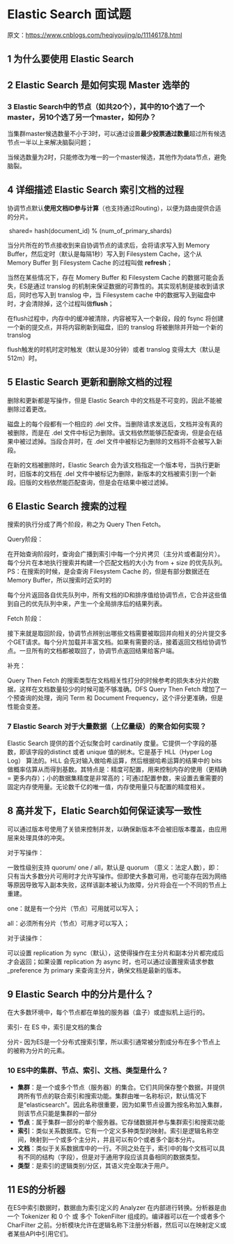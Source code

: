 # Elastic Search 面试题

原文：https://www.cnblogs.com/heqiyoujing/p/11146178.html



## 1 为什么要使用 Elastic Search



## 2 Elastic Search 是如何实现 Master 选举的



### 3 Elastic Search中的节点（如共20个），其中的10个选了一个master，另10个选了另一个master，如何办？

当集群master候选数量不小于3时，可以通过设置**最少投票通过数量**超过所有候选节点一半以上来解决脑裂问题；

当候选数量为2时，只能修改为唯一的一个master候选，其他作为data节点，避免脑裂。

## 4 详细描述 Elastic Search 索引文档的过程

协调节点默认**使用文档ID参与计算**（也支持通过Routing），以便为路由提供合适的分片。

​        shared= hash(document_id) % (num_of_primary_shards)

当分片所在的节点接收到来自协调节点的请求后，会将请求写入到 Memory Buffer，然后定时（默认是每隔1秒）写入到 Filesystem Cache，这个从 Memory Buffer 到 Filesystem Cache 的过程叫做 **refresh**；

当然在某些情况下，存在 Momery Buffer 和 Filesystem Cache 的数据可能会丢失，ES是通过 translog 的机制来保证数据的可靠性的。其实现机制是接收到请求后，同时也写入到  translog 中，当 Filesystem cache 中的数据写入到磁盘中时，才会清除掉，这个过程叫做**flush**；

在flush过程中，内存中的缓冲被清除，内容被写入一个新段，段的 fsync 将创建一个新的提交点，并将内容刷新到磁盘，旧的 translog 将被删除并开始一个新的translog

flush触发的时机时定时触发（默认是30分钟）或者 translog 变得太大（默认是512m）时。

## 5 Elastic Search 更新和删除文档的过程

删除和更新都是写操作，但是 Elastic Search 中的文档是不可变的，因此不能被删除过着更改。

磁盘上的每个段都有一个相应的 .del 文件。当删除请求发送后，文档并没有真的被删除，而是在 .del 文件中标记为删除。该文档依然能够匹配查询，但是会在结果中被过滤掉。当段合并时，在 .del 文件中被标记为删除的文档将不会被写入新段。

在新的文档被删除时，Elastic Search 会为该文档指定一个版本号，当执行更新时，旧版本的文档在 .del 文件中被标记为删除，新版本的文档被索引到一个新段。旧版的文档依然能匹配查询，但是会在结果中被过滤掉。

## 6 Elastic Search 搜索的过程

搜索的执行分成了两个阶段，称之为 Query Then Fetch。

Query阶段：

在开始查询阶段时，查询会广播到索引中每一个分片拷贝（主分片或者副分片）。每个分片在本地执行搜索并构建一个匹配文档的大小为 from + size 的优先队列。PS：在搜索的时候，是会查询 Filesystem Cache 的，但是有部分数据还在 Memory Buffer，所以搜索时近实时的

每个分片返回各自优先队列中，所有文档的ID和排序值给协调节点，它合并这些值到自己的优先队列中来，产生一个全局排序后的结果列表。

Fetch 阶段：

接下来就是取回阶段，协调节点辨别出哪些文档需要被取回并向相关的分片提交多个GET请求。每个分片加载并丰富文档。如果有需要的话，接着返回文档给协调节点。一旦所有的文档都被取回了，协调节点返回结果给客户端。

补充：

Query Then Fetch 的搜索类型在文档相关性打分的时候参考的损失本分片的数据，这样在文档数量较少的时候可能不够准确。DFS Query Then Fetch 增加了一个预查询的处理，询问 Term 和 Document Frequency，这个评分更准确，但是性能会变差。

### 7 Elastic Search 对于大量数据（上亿量级）的聚合如何实现？

Elastic Search 提供的首个近似聚合时 cardinatily 度量。它提供一个字段的基数，即该字段的distinct 或者 unique 值的树木。它是基于 HLL（Hyper Log Log） 算法的。HLL 会先对输入做哈希运算，然后根据哈希运算的结果中的 bits 做概率估算从而得到基数。其特点是：精度可配置，用来控制内存的使用（更精确= 更多内存）；小的数据集精度是非常高的；可通过配置参数，来设置去重需要的固定内存使用量。无论数千亿的唯一值，内存使用量只与配置的精度相关。

## 8 高并发下，Elatic Search如何保证读写一致性

可以通过版本号使用了关锁来控制并发，以确保新版本不会被旧版本覆盖，由应用层来处理具体的冲突。

对于写操作：

一致性级别支持 quorum/ one / all，默认是 quorum （意义：法定人数），即：只有当大多数分片可用时才允许写操作。但即使大多数可用，也可能存在因为网络等原因导致写入副本失败，这样该副本被认为故障，分片将会在一个不同的节点上重建。

one：就是有一个分片（节点）可用就可以写入；

all：必须所有分片（节点）可用才可以写入；

对于读操作：

可以设置 replication 为 sync（默认），这使得操作在主分片和副本分片都完成后才会返回；如果设置 replication 为 async 时，也可以通过设置搜索请求参数_preference 为 primary 来查询主分片，确保文档是最新的版本。

## 9 Elastic Search 中的分片是什么？

在大多数环境中，每个节点都在单独的服务器（盒子）或虚拟机上运行的。

索引- 在 ES 中，索引是文档的集合

分片- 因为ES是一个分布式搜索引擎，所以索引通常被分割成分布在多个节点上 的被称为分片的元素。

### 10 ES中的集群、节点、索引、文档、类型是什么？

* **集群**：是一个或多个节点（服务器）的集合。它们共同保存整个数据，并提供跨所有节点的联合索引和搜索功能。集群由唯一名称标识，默认情况下是“elasticsearch”。因此名称很重要，因为如果节点设置为按名称加入集群，则该节点只能是集群的一部分
* **节点**：属于集群一部分的单个服务器。它存储数据并参与集群索引和搜索功能
* **索引**：类似关系数据库。它有一个定义多种类型的映射。索引是逻辑名称空间，映射到一个或多个主分片，并且可以有0个或者多个副本分片。
* **文档**：类似于关系数据库中的一行。不同之处在于，索引中的每个文档可以具有不同的结构（字段），但是对于通用字段应该具备相同的数据类型。
* **类型**：是索引的逻辑类别/分区，其语义完全取决于用户。



## 11 ES的分析器

在ES中索引数据时，数据由为索引定义的 Analyzer 在内部进行转换。分析器是由一个 Tokenizer 和 0 个 或 多个 TokenFilter 组成的。编译器可以在一个或者多个 CharFilter 之前。分析模块允许在逻辑名称下注册分析器，然后可以在映射定义或者某些API中引用它们。